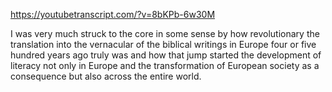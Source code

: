 https://youtubetranscript.com/?v=8bKPb-6w30M

 I was very much struck to the core in some sense by how revolutionary the translation into the vernacular of the biblical writings in Europe four or five hundred years ago truly was and how that jump started the development of literacy not only in Europe and the transformation of European society as a consequence but also across the entire world.